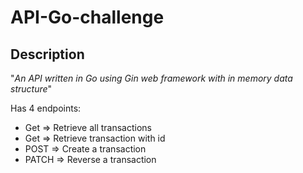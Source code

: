 # API-Go-challenge

## Description

"*An API written in Go using Gin web framework with in memory data structure*"

Has 4 endpoints:
- Get => Retrieve all transactions
- Get => Retrieve transaction with id
- POST => Create a transaction
- PATCH => Reverse a transaction
